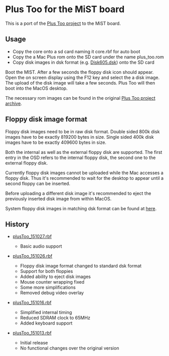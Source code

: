 Plus Too for the MiST board
===========================

This is a port of the [Plus Too project](http://www.bigmessowires.com/plus-too/) to the MiST board.

Usage
-----

- Copy the core onto a sd card naming it core.rbf for auto boot
- Copy the a Mac Plus rom onto the SD card under the name plus_too.rom
- Copy disk images in dsk format (e.g. [Disk605.dsk](http://www.rolli.ch/MacPlus/Archives/ZIP/Disk605.zip)) onto the SD card

Boot the MIST. After a few seconds the floppy disk icon should
appear. Open the on screen display using the F12 key and select the
a disk image. The upload of the disk image will take a few seconds. Plus Too will then boot into the MacOS desktop.

The necessary rom images can be found in the original [Plus Too project archive](http://www.bigmessowires.com/plustoo.zip).

Floppy disk image format
------------------------

Floppy disk images need to be in raw disk format. Double sided 800k disk images have to be exactly 819200 bytes in size. Single sided 400k disk images have to be exactly 409600 bytes in size.

Both the internal as well as the external floppy disk are supported. The first entry in the OSD refers to the internal floppy disk, the second one to the external floppy disk.

Currently floppy disk images cannot be uploaded while the Mac accesses a floppy disk. Thus it's recommended to wait for the desktop to appear until a second floppy can be inserted.

Before uploading a different disk image it's recommended to eject the previously inserted disk image from within MacOS.

System floppy disk images in matching dsk format can be found at [here](http://www.rolli.ch/MacPlus/welcome.html).

History
-------

* [plusToo_151027.rbf](https://github.com/mist-devel/mist-binaries/raw/master/cores/plus_too/plusToo_151027.rbf)
  - Basic audio support

* [plusToo_151026.rbf](https://github.com/mist-devel/mist-binaries/raw/master/cores/plus_too/old/plusToo_151026.rbf)
  - Floppy disk image format changed to standard dsk format
  - Support for both floppies
  - Added ability to eject disk images
  - Mouse counter wrapping fixed
  - Some more simplifications
  - Removed debug video overlay

* [plusToo_151016.rbf](https://github.com/mist-devel/mist-binaries/raw/master/cores/plus_too/old/plusToo_151016.rbf)
  - Simplified internal timing
  - Reduced SDRAM clock to 65MHz
  - Added keyboard support

* [plusToo_151013.rbf](https://github.com/mist-devel/mist-binaries/raw/master/cores/plus_too/old/plusToo_151013.rbf)
  - Initial release
  - No functional changes over the original version

